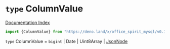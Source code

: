 # `type` ColumnValue

[Documentation Index](../README.md)

```ts
import {ColumnValue} from "https://deno.land/x/office_spirit_mysql/v0.19.3/mod.ts"
```

`type` ColumnValue = `bigint` | Date | Uint8Array | [JsonNode](../type.JsonNode/README.md)